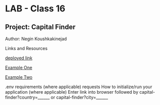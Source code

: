 # LAB - Class 16

## Project: Capital Finder

Author: Negin Koushkakinejad

Links and Resources

[deployed link](https://capital-finder-blush.vercel.app/api/capital-finder?country)

[Example One](https://capital-finder-blush.vercel.app/api/capital-finder?country=Italy)


[Example Two](https://capital-finder-blush.vercel.app/api/capital-finder?country=Japan)

.env requirements (where applicable)
requests
How to initialize/run your application (where applicable)
Enter link into browser followed by capital-finder?country=______ or capital-finder?city=______
